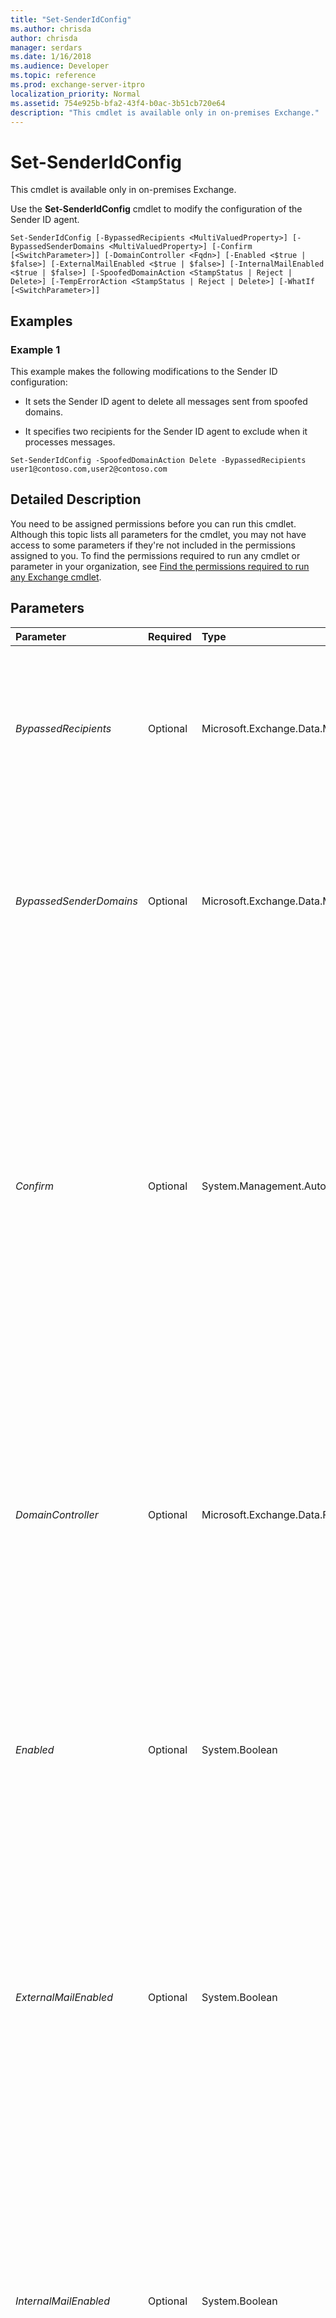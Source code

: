 ```yaml
---
title: "Set-SenderIdConfig"
ms.author: chrisda
author: chrisda
manager: serdars
ms.date: 1/16/2018
ms.audience: Developer
ms.topic: reference
ms.prod: exchange-server-itpro
localization_priority: Normal
ms.assetid: 754e925b-bfa2-43f4-b0ac-3b51cb720e64
description: "This cmdlet is available only in on-premises Exchange."
---
```


# Set-SenderIdConfig

This cmdlet is available only in on-premises Exchange. 
  
Use the **Set-SenderIdConfig** cmdlet to modify the configuration of the Sender ID agent.
  
```
Set-SenderIdConfig [-BypassedRecipients <MultiValuedProperty>] [-BypassedSenderDomains <MultiValuedProperty>] [-Confirm [<SwitchParameter>]] [-DomainController <Fqdn>] [-Enabled <$true | $false>] [-ExternalMailEnabled <$true | $false>] [-InternalMailEnabled <$true | $false>] [-SpoofedDomainAction <StampStatus | Reject | Delete>] [-TempErrorAction <StampStatus | Reject | Delete>] [-WhatIf [<SwitchParameter>]]

```

## Examples
<a name="Examples"> </a>

### Example 1

This example makes the following modifications to the Sender ID configuration:
  
- It sets the Sender ID agent to delete all messages sent from spoofed domains.
    
- It specifies two recipients for the Sender ID agent to exclude when it processes messages.
    
```
Set-SenderIdConfig -SpoofedDomainAction Delete -BypassedRecipients user1@contoso.com,user2@contoso.com
```

## Detailed Description
<a name="DetailedDescription"> </a>

You need to be assigned permissions before you can run this cmdlet. Although this topic lists all parameters for the cmdlet, you may not have access to some parameters if they're not included in the permissions assigned to you. To find the permissions required to run any cmdlet or parameter in your organization, see [Find the permissions required to run any Exchange cmdlet](https://technet.microsoft.com/library/mt432940.aspx).
  
## Parameters
<a name="DetailedDescription"> </a>

|**Parameter**|**Required**|**Type**|**Description**|
|:-----|:-----|:-----|:-----|
| _BypassedRecipients_ <br/> |Optional  <br/> |Microsoft.Exchange.Data.MultiValuedProperty  <br/> |The _BypassedRecipients_ parameter specifies one or more SMTP email addresses. Messages bound for the email addresses listed in this parameter are excluded from processing by the Sender ID agent. You can specify multiple values separated by commas. You can enter a maximum of 100 email addresses. <br/> |
| _BypassedSenderDomains_ <br/> |Optional  <br/> |Microsoft.Exchange.Data.MultiValuedProperty  <br/> |The _BypassedSenderDomains_ parameter specifies one or more domain names. Messages that originate from the domains listed in this parameter are excluded from processing by the Sender ID agent. You can specify multiple values separated by commas. You can enter a maximum of 100 domain names. <br/> |
| _Confirm_ <br/> |Optional  <br/> |System.Management.Automation.SwitchParameter  <br/> | The _Confirm_ switch specifies whether to show or hide the confirmation prompt. How this switch affects the cmdlet depends on if the cmdlet requires confirmation before proceeding. <br/>  Destructive cmdlets (for example, **Remove-\*** cmdlets) have a built-in pause that forces you to acknowledge the command before proceeding. For these cmdlets, you can skip the confirmation prompt by using this exact syntax: `-Confirm:$false`.  <br/>  Most other cmdlets (for example, **New-\*** and **Set-\*** cmdlets) don't have a built-in pause. For these cmdlets, specifying the _Confirm_ switch without a value introduces a pause that forces you acknowledge the command before proceeding. <br/> |
| _DomainController_ <br/> |Optional  <br/> |Microsoft.Exchange.Data.Fqdn  <br/> |The _DomainController_ parameter specifies the domain controller that's used by this cmdlet to read data from or write data to Active Directory. You identify the domain controller by its fully qualified domain name (FQDN). For example, `dc01.contoso.com`.  <br/> The _DomainController_ parameter isn't supported on Edge Transport servers. An Edge Transport server uses the local instance of Active Directory Lightweight Directory Services (AD LDS) to read and write data. <br/> |
| _Enabled_ <br/> |Optional  <br/> |System.Boolean  <br/> |The _Enabled_ parameter specifies whether the Sender ID agent is enabled on the computer on which you're running the command. Valid input for the _Enabled_ parameter is `$true` or `$false`. The default setting is  `$true`. When the _Enabled_ parameter is set to `$true`, the Sender ID agent is enabled on the computer on which you're running the command.  <br/> |
| _ExternalMailEnabled_ <br/> |Optional  <br/> |System.Boolean  <br/> |The _ExternalMailEnabled_ parameter specifies whether all messages from unauthenticated connections external to your organization are passed through the Sender ID agent for processing. Valid input for the _ExternalMailEnabled_ parameter is `$true` or `$false`. The default setting is  `$true`. When the _ExternalMailEnabled_ parameter is set to `$true`, all messages from unauthenticated connections external to your organization are passed through the Sender ID agent for processing.  <br/> |
| _InternalMailEnabled_ <br/> |Optional  <br/> |System.Boolean  <br/> |The _InternalMailEnabled_ parameter specifies whether all messages from authenticated sender domains that belong to authoritative domains in your enterprise are passed through the Sender ID agent for processing. Valid input for the _InternalMailEnabled_ parameter is `$true` or `$false`. The default setting is  `$false`. When the _InternalMailEnabled_ parameter is set to `$true`, all messages from authenticated sender domains that belong to authoritative domains in your enterprise are passed through the Sender ID agent for processing.  <br/> |
| _SpoofedDomainAction_ <br/> |Optional  <br/> |Microsoft.Exchange.Data.Directory.SystemConfiguration.SenderIdAction  <br/> |The _SpoofedDomainAction_ parameter specifies the action that the Sender ID agent takes on the message when the sender domain shows evidence of being spoofed. The _SpoofedDomainAction_ parameter takes the following values: `StampStatus`,  `Reject`, or  `Delete`. The default value is  `StampStatus`.  <br/> |
| _TempErrorAction_ <br/> |Optional  <br/> |Microsoft.Exchange.Data.Directory.SystemConfiguration.SenderIdAction  <br/> |The _TempErrorAction_ parameter specifies the action that the Sender ID agent takes on the message when a Sender ID status of TempError is returned. The _TempErrorAction_ parameter takes the following values: `StampStatus`,  `Reject`, or  `Delete`. The default value is  `StampStatus`.  <br/> |
| _WhatIf_ <br/> |Optional  <br/> |System.Management.Automation.SwitchParameter  <br/> |The _WhatIf_ switch simulates the actions of the command. You can use this switch to view the changes that would occur without actually applying those changes. You don't need to specify a value with this switch. <br/> |
   
## Input Types
<a name="InputTypes"> </a>

To see the input types that this cmdlet accepts, see [Cmdlet Input and Output Types](http://go.microsoft.com/fwlink/p/?linkId=616387). If the Input Type field for a cmdlet is blank, the cmdlet doesn't accept input data. 
  
## Return Types
<a name="ReturnTypes"> </a>

To see the return types, which are also known as output types, that this cmdlet accepts, see [Cmdlet Input and Output Types](http://go.microsoft.com/fwlink/p/?linkId=616387). If the Output Type field is blank, the cmdlet doesn't return data. 
  

